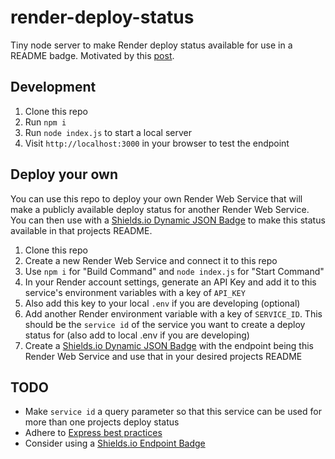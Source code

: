 # render-deploy-status
Tiny node server to make Render deploy status available for use in a README badge. Motivated by this [post](https://community.render.com/t/any-way-to-export-render-com-deployment-status-as-status-badges/4520).

## Development

1. Clone this repo
2. Run `npm i`
3. Run `node index.js` to start a local server
4. Visit `http://localhost:3000` in your browser to test the endpoint

## Deploy your own

You can use this repo to deploy your own Render Web Service that will make a publicly available deploy status for another Render Web Service. You can then use with a [Shields.io Dynamic JSON Badge](https://shields.io/badges/dynamic-json-badge) to make this status available in that projects README.

1. Clone this repo
2. Create a new Render Web Service and connect it to this repo
3. Use `npm i` for "Build Command" and `node index.js` for "Start Command"
4. In your Render account settings, generate an API Key and add it to this service's environment variables with a key of `API_KEY`
5. Also add this key to your local `.env` if you are developing (optional)
6. Add another Render environment variable with a key of `SERVICE_ID`. This should be the `service id` of the service you want to create a deploy status for (also add to local .env if you are developing)
7. Create a [Shields.io Dynamic JSON Badge](https://shields.io/badges/dynamic-json-badge) with the endpoint being this Render Web Service and use that in your desired projects README

## TODO

- Make `service id` a query parameter so that this service can be used for more than one projects deploy status
- Adhere to [Express best practices](https://expressjs.com/en/advanced/best-practice-performance.html#set-node_env-to-production)
- Consider using a [Shields.io Endpoint Badge](https://shields.io/badges/endpoint-badge)